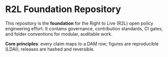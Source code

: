 # R2L Foundation Repository

This repository is the **foundation** for the Right to Live (R2L) open policy engineering effort.
It contains governance, contribution standards, CI gates, and folder conventions for modular, auditable work.

**Core principles**: every claim maps to a DAM row; figures are reproducible (LDAI); releases are hashed and reversible.

